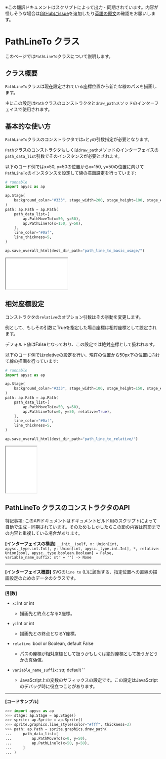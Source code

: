 <span class="inconspicuous-txt">※この翻訳ドキュメントはスクリプトによって出力・同期されています。内容が怪しそうな場合は<a href="https://github.com/simon-ritchie/apysc/issues" target="_blank">GitHubにissue</a>を追加したり[英語の原文](https://simon-ritchie.github.io/apysc/en/path_line_to.html)の確認をお願いします。</span>

# PathLineTo クラス

このページでは`PathLineTo`クラスについて説明します。

## クラス概要

`PathLineTo`クラスは現在設定されている座標位置から新たな線のパスを描画します。

主にこの設定は`Path`クラスのコンストラクタと`draw_path`メソッドのインターフェイスで使用されます。

## 基本的な使い方

`PathLineTo`クラスのコンストラクタでは`x`と`y`の引数指定が必要となります。

`Path`クラスのコンストラクタもしくは`draw_path`メソッドのインターフェイスの`path_data_list`引数でそのインスタンスが必要とされます。

以下のコード例ではx=50, y=50の位置からx=150, y=50の位置に向けて`PathLineTo`のインスタンスを設定して線の描画設定を行っています:

```py
# runnable
import apysc as ap

ap.Stage(
    background_color="#333", stage_width=200, stage_height=100, stage_elem_id="stage"
)
path: ap.Path = ap.Path(
    path_data_list=[
        ap.PathMoveTo(x=50, y=50),
        ap.PathLineTo(x=150, y=50),
    ],
    line_color="#0af",
    line_thickness=5,
)

ap.save_overall_html(dest_dir_path="path_line_to_basic_usage/")
```

<iframe src="static/path_line_to_basic_usage/index.html" width="200" height="100"></iframe>

## 相対座標設定

コンストラクタの`relative`のオプション引数はその挙動を変更します。

例として、もしその引数にTrueを指定した場合座標は相対座標として設定されます。

デフォルト値はFalseとなっており、この設定では絶対座標として扱われます。

以下のコード例ではrelativeの設定を行い、現在の位置から50px下の位置に向けて線の描画を行っています:

```py
# runnable
import apysc as ap

ap.Stage(
    background_color="#333", stage_width=100, stage_height=150, stage_elem_id="stage"
)
path: ap.Path = ap.Path(
    path_data_list=[
        ap.PathMoveTo(x=50, y=50),
        ap.PathLineTo(x=0, y=50, relative=True),
    ],
    line_color="#0af",
    line_thickness=5,
)

ap.save_overall_html(dest_dir_path="path_line_to_relative/")
```

<iframe src="static/path_line_to_relative/index.html" width="100" height="150"></iframe>

## PathLineTo クラスのコンストラクタのAPI

<span class="inconspicuous-txt">特記事項: このAPIドキュメントはドキュメントビルド用のスクリプトによって自動で生成・同期されています。そのためもしかしたらこの節の内容は前節までの内容と重複している場合があります。</span>

**[インターフェイスの構造]** `__init__(self, x: Union[int, apysc._type.int.Int], y: Union[int, apysc._type.int.Int], *, relative: Union[bool, apysc._type.boolean.Boolean] = False, variable_name_suffix: str = '') -> None`<hr>

**[インターフェイス概要]** SVGの`line to` (L)に該当する、指定位置への直線の描画設定のためのデータのクラスです。<hr>

**[引数]**

- `x`: Int or int
  - 描画先と終点となるX座標。

- `y`: Int or int
  - 描画先との終点となるY座標。

- `relative`: bool or Boolean, default False
  - パスの座標が相対座標として扱うかもしくは絶対座標として扱うかどうかの真偽値。

- `variable_name_suffix`: str, default ''
  - JavaScript上の変数のサフィックスの設定です。この設定はJavaScriptのデバッグ時に役立つことがあります。

<hr>

**[コードサンプル]**

```py
>>> import apysc as ap
>>> stage: ap.Stage = ap.Stage()
>>> sprite: ap.Sprite = ap.Sprite()
>>> sprite.graphics.line_style(color="#fff", thickness=3)
>>> path: ap.Path = sprite.graphics.draw_path(
...     path_data_list=[
...         ap.PathMoveTo(x=0, y=50),
...         ap.PathLineTo(x=50, y=50),
...     ]
... )
```